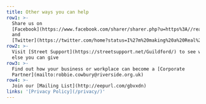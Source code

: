 ```yaml
---
title: Other ways you can help
row1: >-
  Share us on
  [Facebook](https://www.facebook.com/sharer/sharer.php?u=https%3A//realchangerochdale.co.uk/)
  and
  [Twitter](https://twitter.com/home?status=I%27m%20making%20a%20Real%20Change%20to%20homelessness%20in%20Rochdale%20%23RealChangeRochdale%20%40RealChangeGM)
row2: >-
  Visit [Street Support](https://streetsupport.net/Guildford/) to see what
  else you can give
row3: >-
  Find out how your business or workplace can become a [Corporate
  Partner](mailto:robbie.cowbury@riverside.org.uk)
row4: >-
  Join our [Mailing List](http://eepurl.com/gbvxdn)
links: '[Privacy Policy](/privacy/)'
---
```


